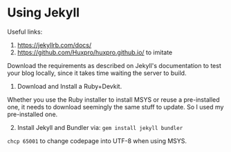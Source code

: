 # Using Jekyll

Useful links:
1. https://jekyllrb.com/docs/
2. https://github.com/Huxpro/huxpro.github.io/ to imitate

Download the requirements as described on Jekyll's documentation to test your blog locally, since it takes time waiting the server to build.

1. Download and Install a Ruby+Devkit.

Whether you use the Ruby installer to install MSYS or reuse a pre-installed one, it needs to download seemingly the same stuff to update. So I used my pre-installed one.

2. Install Jekyll and Bundler via: ```gem install jekyll bundler```

```chcp 65001``` to change codepage into UTF-8 when using MSYS.
